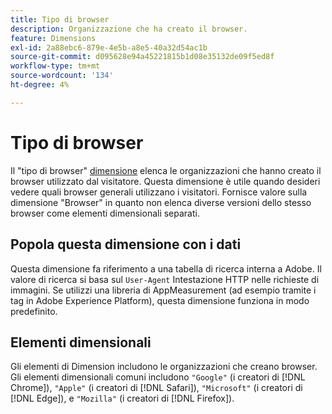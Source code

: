 ```yaml
---
title: Tipo di browser
description: Organizzazione che ha creato il browser.
feature: Dimensions
exl-id: 2a88ebc6-879e-4e5b-a8e5-40a32d54ac1b
source-git-commit: d095628e94a45221815b1d08e35132de09f5ed8f
workflow-type: tm+mt
source-wordcount: '134'
ht-degree: 4%

---
```


# Tipo di browser

Il &quot;tipo di browser&quot; [dimensione](overview.md) elenca le organizzazioni che hanno creato il browser utilizzato dal visitatore. Questa dimensione è utile quando desideri vedere quali browser generali utilizzano i visitatori. Fornisce valore sulla dimensione &quot;Browser&quot; in quanto non elenca diverse versioni dello stesso browser come elementi dimensionali separati.

## Popola questa dimensione con i dati

Questa dimensione fa riferimento a una tabella di ricerca interna a Adobe. Il valore di ricerca si basa sul `User-Agent` Intestazione HTTP nelle richieste di immagini. Se utilizzi una libreria di AppMeasurement (ad esempio tramite i tag in Adobe Experience Platform), questa dimensione funziona in modo predefinito.

## Elementi dimensionali

Gli elementi di Dimension includono le organizzazioni che creano browser. Gli elementi dimensionali comuni includono `"Google"` (i creatori di [!DNL Chrome]), `"Apple"` (i creatori di [!DNL Safari]), `"Microsoft"` (i creatori di [!DNL Edge]), e `"Mozilla"` (i creatori di [!DNL Firefox]).
